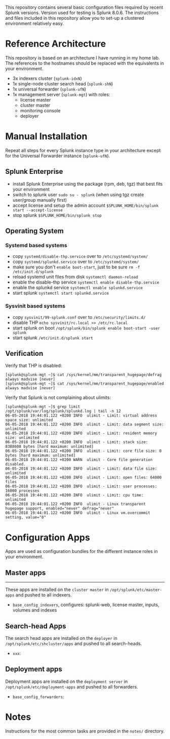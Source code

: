 
This repository contains several basic configuration files required
by recent Splunk versions. Version used for testing is Splunk 8.0.6.
The instructions and files included in this repository allow you to 
set-up a clustered environment relatively easy.

# Reference Architecture
This repository is based on an architecture I have running in my home lab.
The references to the hostnames should be replaced with the equivalents in your environment.

- 3x indexers cluster (`splunk-idxN`)
- 1x single-node cluster search head (`splunk-shN`)
- 1x universal forwarder (`splunk-ufN`)
- 1x management server (`splunk-mgt`) with roles:
	- license master
	- cluster master
	- monitoring console
	- deployer

# Manual Installation
Repeat all steps for every Splunk instance type in your architecture except for the Universal Forwarder instance (`splunk-ufN`).

## Splunk Enterprise
- install Splunk Enterprise using the package (rpm, deb, tgz) that best fits your environment
- switch to splunk user `sudo su - splunk` (when using tgz create user/group manually first)
- accept license and setup the admin account `$SPLUNK_HOME/bin/splunk start --accept-license` 
- stop splunk `$SPLUNK_HOME/bin/splunk stop`

## Operating System

### Systemd based systems
- copy `systemd/disable-thp.service` over to `/etc/systemd/system/`
- copy `systemd/splunkd.service` over to `/etc/systemd/system/`
- make sure you don't `enable boot-start`, just to be sure `rm -f /etc/init.d/splunk`
- reload systemd unit files from disk `systemctl daemon-reload`
- enable the disable-thp service `systemctl enable disable-thp.service`
- enable the splunkd service `systemctl enable splunkd.service`
- start splunk `systemctl start splunkd.service`

### Sysvinit based systems
- copy `sysvinit/99-splunk.conf` over to `/etc/security/limits.d/`
- disable THP `echo sysvinit/rc.local >> /etc/rc.local`
- start splunk on boot `/opt/splunk/bin/splunk enable boot-start -user splunk`
- start splunk `/etc/init.d/splunk start`

## Verification
Verify that THP is disabled:
```
[splunk@splunk-mgt ~]$ cat /sys/kernel/mm/transparent_hugepage/defrag
always madvise [never]
[splunk@splunk-mgt ~]$ cat /sys/kernel/mm/transparent_hugepage/enabled
always madvise [never]
```

Verify that Splunk is not complaining about ulimits:
```
[splunk@splunk-mgt ~]$ grep limit /opt/splunk/var/log/splunk/splunkd.log | tail -n 12
06-05-2018 19:44:01.122 +0200 INFO  ulimit - Limit: virtual address space size: unlimited
06-05-2018 19:44:01.122 +0200 INFO  ulimit - Limit: data segment size: unlimited
06-05-2018 19:44:01.122 +0200 INFO  ulimit - Limit: resident memory size: unlimited
06-05-2018 19:44:01.122 +0200 INFO  ulimit - Limit: stack size: 8388608 bytes [hard maximum: unlimited]
06-05-2018 19:44:01.122 +0200 INFO  ulimit - Limit: core file size: 0 bytes [hard maximum: unlimited]
06-05-2018 19:44:01.122 +0200 WARN  ulimit - Core file generation disabled.
06-05-2018 19:44:01.122 +0200 INFO  ulimit - Limit: data file size: unlimited
06-05-2018 19:44:01.122 +0200 INFO  ulimit - Limit: open files: 64000 files
06-05-2018 19:44:01.122 +0200 INFO  ulimit - Limit: user processes: 16000 processes
06-05-2018 19:44:01.122 +0200 INFO  ulimit - Limit: cpu time: unlimited
06-05-2018 19:44:01.122 +0200 INFO  ulimit - Linux transparent hugepage support, enabled="never" defrag="never"
06-05-2018 19:44:01.122 +0200 INFO  ulimit - Linux vm.overcommit setting, value="0"
```

# Configuration Apps
Apps are used as configuration bundles for the different instance roles in your environment.

## Master apps
-----------
These apps are installed on the `cluster master` in `/opt/splunk/etc/master-apps` and pushed to all indexers.

- `base_config_indexers`, configures: splunk-web, license master, inputs, volumes and indexes


## Search-head Apps
The search head apps are installed on the `deployer` in `/opt/splunk/etc/shcluster/apps` and pushed to all search-heads.

- `xxx`:

## Deployment apps
Deployment apps are installed on the `deployment server` in `/opt/splunk/etc/deployment-apps` and pushed to all forwarders.
 
- `base_config_forwarders`:

# Notes
Instructions for the most common tasks are provided in the `notes/` directory.


